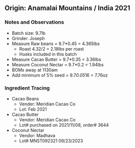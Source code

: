 ## Origin: Anamalai Mountains / India 2021

### Notes and Observations
- Batch size: 9.7lb
- Grinder: Joseph
- Measure Raw beans = 9.7*0.45 = 4.365lbs 
  - Roast 4.32/2 = 2.18lbs per roast
  - Husks included in this batch
- Measure Cacao Butter = 9.7*0.35 = 3.36lbs
- Measure Coconut Nectar = 9.7*0.2 = 1.94lbs
- BOMs away at 1130am
- Add minimum of 5% seed = 9.7*0.05*16 = 7.76oz

### Ingredient Tracing
- Cacao Beans
  - Vender: Meridian Cacao Co
  - Lot: Feb 2021
- Cacao Butter
  - Vendor: Meridian Cacao Co
  - Lot# purchased on 2021/11/08, order# 3644
- Coconut Nectar
  - Vendor: Madhava
  - Lot# MNST092321 09/23/2023

